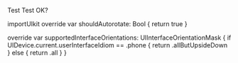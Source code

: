 

Test Test OK?


importUIkit
override var shouldAutorotate: Bool {
return true
}

override var supportedInterfaceOrientations: UIInterfaceOrientationMask {
if UIDevice.current.userInterfaceIdiom == .phone {
return .allButUpsideDown
} else {
return .all
}
}
